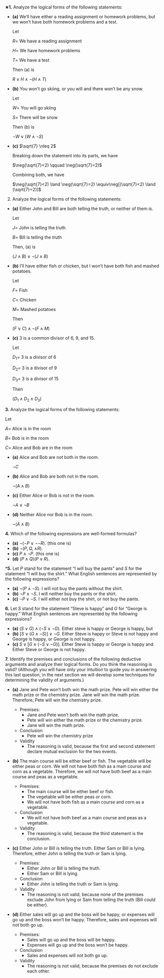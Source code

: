 **∗1.** Analyze the logical forms of the following statements:

- **(a)** We’ll have either a reading assignment or homework problems, but we
won’t have both homework problems and a test.

    Let

    $R=$ We have a reading assignment

    $H=$ We have homework problems

    $T=$ We have a test

    Then (a) is

    $R \lor H \land \neg (H \land T)$

- **(b)** You won’t go skiing, or you will and there won’t be any snow.

    Let

    $W=$ You will go skiing

    $S=$ There will be snow

    Then (b) is

    $\neg W \lor (W \land \neg S)$

- **(c)** $\sqrt{7} \nleq 2$

    Breaking down the statement into its parts, we have

    $\neg(\sqrt{7}<2) \qquad \neg(\sqrt{7}=2)$

    Combining both, we have

    $\neg(\sqrt{7}<2) \land \neg(\sqrt{7}=2) \equiv\neg[(\sqrt{7}<2) \land (\sqrt{7}=2)]$

2. Analyze the logical forms of the following statements:
- **(a)** Either John and Bill are both telling the truth, or neither of them is.

    Let

    $J=$ John is telling the truth

    $B=$ Bill is telling the truth

    Then, (a) is

    $(J \land B) \lor \neg (J \land B)$

- **(b)** I’ll have either fish or chicken, but I won’t have both fish and mashed potatoes.

    Let

    $F=$ Fish

    $C=$ Chicken

    $M=$ Mashed potatoes

    Then

    $(F \lor C) \land \neg(F \land M)$

- **(c)** 3 is a common divisor of 6, 9, and 15.

    Let

    $D_1=$ 3 is a divisor of 6

    $D_2=$ 3 is a divisor of 9

    $D_3=$ 3 is a divisor of 15

    Then

    $(D_1 \land D_2 \land D_3)$

**3.** Analyze the logical forms of the following statements:

Let

$A=$ Alice is in the room

$B=$ Bob is in the room

$C=$ Alice and Bob are in the room

- **(a)** Alice and Bob are not both in the room.

    $\neg C$

- **(b)** Alice and Bob are both not in the room.

    $\neg(A \land B)$

- **(c)** Either Alice or Bob is not in the room.

    $\neg A \lor \neg B$

- **(d)** Neither Alice nor Bob is in the room.

    $\neg(A \land B)$

**4.** Which of the following expressions are well-formed formulas?
- **(a)** $\neg(\neg P \lor \neg \neg R)$. (this one is)
- **(b)** $\neg(P,Q,\land R)$.
- **(c)** $P \land \neg P$. (this one is)
- **(d)** $(P\land Q)(P \lor R)$.


***5.** Let $P$ stand for the statement “I will buy the pants” and $S$ for the statement “I will buy the shirt.” What English sentences are represented by the following expressions?
- **(a)** $\neg(P \land \neg S)$. I will not buy the pants without the shirt.
- **(b)** $\neg P \land \neg S$. I will neither buy the pants or the shirt.
- **(c)** $\neg P \lor \neg S$. I will either not buy the shirt, or not buy the pants.

**6.** Let $S$ stand for the statement “Steve is happy” and $G$ for “George is happy.” What English sentences are represented by the following expressions?

- **(a)** $(S \lor G) \land (\neg S \lor\neg G)$. Either steve is happy or George is happy, but
- **(b)** $[S \lor (G \land\neg S)]\lor\neg G$. Either Steve is happy or Steve is not happy and George is happy, or George is not happy.
- **(c)** $S \lor [G \land (\neg S \lor\neg G)]$. Either Steve is happy or George is happy and Either Steve or George is not happy.

**7.** Identify the premises and conclusions of the following deductive arguments and analyze their logical forms. Do you think the reasoning is valid? (Although you will have only your intuition to guide you in answering this last question, in the next section we will develop some techniques for determining the validity of arguments.)
- **(a)** Jane and Pete won’t both win the math prize. Pete will win either the math prize or the chemistry prize. Jane will win the math prize. Therefore, Pete will win the chemistry prize.
    - Premises:
      - Jane and Pete won’t both win the math prize.
      - Pete will win either the math prize or the chemistry prize.
      - Jane will win the math prize.
    - Conclusion
      - Pete will win the chemistry prize
    - Validity
      - The reasoning is valid, because the first and second statement declare mutual exclusion for the two events.

- **(b)** The main course will be either beef or fish. The vegetable will be either peas or corn. We will not have both fish as a main course and corn as a vegetable. Therefore, we will not have both beef as a main course and peas as a vegetable.
    - Premises:
      - The main course will be either beef or fish.
      - The vegetable will be either peas or corn.
      - We will not have both fish as a main course and corn as a vegetable.
    - Conclusion
      - We will not have both beef as a main course and peas as a vegetable.
    - Validity
      - The reasoning is valid, because the third statement is the conclusion.
- **(c)** Either John or Bill is telling the truth. Either Sam or Bill is lying. Therefore, either John is telling the truth or Sam is lying.
    - Premises:
      - Either John or Bill is telling the truth.
      - Either Sam or Bill is lying.
    - Conclusion
      - Either John is telling the truth or Sam is lying.
    - Validity
      - The reasoning is not valid, because none of the premises exclude John from lying or Sam from telling the truth (Bill could be either).
- **(d)** Either sales will go up and the boss will be happy, or expenses will go up and the boss won’t be happy. Therefore, sales and expenses will not both go up.
    - Premises:
      - Sales will go up and the boss will be happy.
      - Expenses will go up and the boss won’t be happy.
    - Conclusion
      - Sales and expenses will not both go up.
    - Validity
      - The reasoning is not valid, because the premises do not exclude each other.